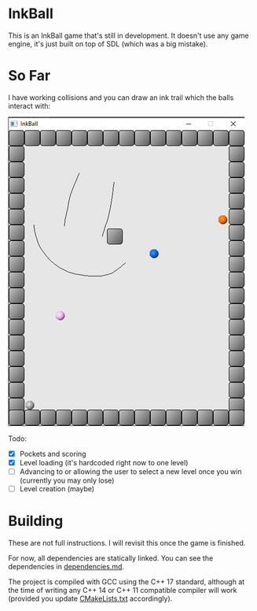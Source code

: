 # InkBall

This is an InkBall game that's still in development. It doesn't use any game engine, it's just built on top of SDL (which was a big mistake).

# So Far

I have working collisions and you can draw an ink trail which the balls interact with:

![Sample Image](https://raw.githubusercontent.com/bclehmann/InkBall/master/demo/smiley.png)

Todo:
- [x] Pockets and scoring
- [x] Level loading (it's hardcoded right now to one level)
- [ ] Advancing to or allowing the user to select a new level once you win (currently you may only lose)
- [ ] Level creation (maybe)

# Building

These are not full instructions. I will revisit this once the game is finished.

For now, all dependencies are statically linked. You can see the dependencies in [dependencies.md](https://github.com/bclehmann/InkBall/blob/master/dependencies.md).

The project is compiled with GCC using the C++ 17 standard, although at the time of writing any C++ 14 or C++ 11 compatible compiler will work (provided you update [CMakeLists.txt](https://github.com/bclehmann/InkBall/blob/master/CMakeLists.txt) accordingly).
